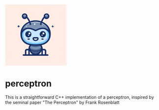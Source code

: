 <img src="/docs/images/perceptron_logo.png"
alt="perceptron logo" width="200"/>
# perceptron
This is a straightforward C++ implementation of a perceptron, inspired by the seminal paper "The Perceptron" by Frank Rosenblatt
